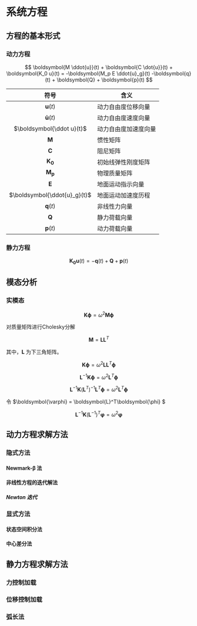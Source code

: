 # 系统方程

## 方程的基本形式
### 动力方程
$$
\boldsymbol{M \ddot{u}}(t) +
\boldsymbol{C  \dot{u}}(t) +
\boldsymbol{K_0      u}(t) =
-\boldsymbol{M_p E \ddot{u}_g}(t)
-\boldsymbol{q}(t) + \boldsymbol{Q} + \boldsymbol{p}(t)
$$

| 符号  |  含义  |
| :---: | ----- |
|$\boldsymbol{u}(t)$|动力自由度位移向量|
|$\boldsymbol{\dot u}(t)$|动力自由度速度向量|
|$\boldsymbol{\ddot u}(t)$|动力自由度加速度向量|
|$\boldsymbol{M}$|惯性矩阵|
|$\boldsymbol{C}$|阻尼矩阵|
|$\boldsymbol{K_0}$|初始线弹性刚度矩阵|
|$\boldsymbol{M_p}$|物理质量矩阵|
|$\boldsymbol{E}$|地面运动指示向量|
|$\boldsymbol{\ddot{u}_g}(t)$|地面运动加速度历程|
|$\boldsymbol{q}(t)$|非线性力向量|
|$\boldsymbol{Q}$|静力荷载向量|
|$\boldsymbol{p}(t)$|动力荷载向量|

### 静力方程

$$
\boldsymbol{K_0      u}(t) =
-\boldsymbol{q}(t) + \boldsymbol{Q} + \boldsymbol{p}(t)
$$

## 模态分析

### 实模态
$$
\boldsymbol{K \phi}
 = \omega^2\boldsymbol{M \phi} 
$$

对质量矩阵进行Cholesky分解

$$
\boldsymbol{M} = \boldsymbol{LL}^T
$$

其中，$\boldsymbol{L}$ 为下三角矩阵。

$$
\boldsymbol{K \phi}
 = \omega^2\boldsymbol{LL}^T\boldsymbol{\phi} 
$$

$$
\boldsymbol{L}^{-1}\boldsymbol{K \phi}
 = \omega^2\boldsymbol{L}^T\boldsymbol{\phi} 
$$

$$
\boldsymbol{L}^{-1}\boldsymbol{K} (\boldsymbol{L}^T)^{-1}\boldsymbol{L}^T\boldsymbol{\phi}
 = \omega^2\boldsymbol{L}^T\boldsymbol{\phi} 
$$

令 $\boldsymbol{\varphi} = \boldsymbol{L}^T\boldsymbol{\phi} $

$$
\boldsymbol{L}^{-1}\boldsymbol{K} (\boldsymbol{L}^{-1})^T\boldsymbol{\varphi}
 = \omega^2\boldsymbol{\varphi} 
$$

## 动力方程求解方法

### 隐式方法
#### Newmark-β 法

#### 非线性方程的迭代解法
##### Newton 迭代

### 显式方法
#### 状态空间积分法

#### 中心差分法

## 静力方程求解方法

### 力控制加载
### 位移控制加载
### 弧长法